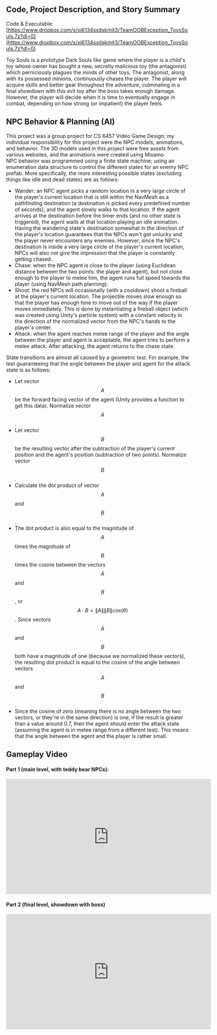<script src="https://cdn.mathjax.org/mathjax/latest/MathJax.js?config=TeX-AMS-MML_HTMLorMML" type="text/javascript"></script>

## Code, Project Description, and Story Summary
Code & Executable: [https://www.dropbox.com/s/xj6134sxdskmit3/TeamOOBException_ToysSouls.7z?dl=0](https://www.dropbox.com/s/xj6134sxdskmit3/TeamOOBException_ToysSouls.7z?dl=0)

Toy Souls is a prototype Dark Souls like game where the player is a child's toy whose owner has bought a new, secretly malicious toy (the antagonist) which perniciously plagues the minds of other toys. The antagonist, along with its possessed minions, continuously chases the player. The player will acquire skills and better gear throughout the adventure, culminating in a final showdown with this evil toy after the boss takes enough damage. However, the player will decide when it is time to eventually engage in combat, depending on how strong (or impatient) the player feels.

## NPC Behavior & Planning (AI)

This project was a group project for CS 6457 Video Game Design; my individual responsibility for this project were the NPC models, animations, and behavior. The 3D models used in this project were free assets from various websites, and the animations were created using Mixamo. 
<br>
NPC behavior was programmed using a finite state machine; using an enumeration data structure to control the different states for an enemy NPC prefab. More specifically, the more interesting possible states (excluding things like idle and dead states) are as follows:
* Wander: an NPC agent picks a random location in a very large circle of the player's current location that is still within the NavMesh as a pathfinding destination (a destination is picked every predefined number of seconds), and the agent slowly walks to that location. If the agent arrives at the destination before the timer ends (and no other state is triggered), the agent waits at that location playing an idle animation. Having the wandering state's destination somewhat in the direction of the player's location guarantees that the NPCs won't get unlucky and the player never encounters any enemies. However, since the NPC's destination is inside a very large circle of the player's current location, NPCs will also not give the impression that the player is constantly getting chased.
* Chase: when the NPC agent is close to the player (using Euclidean distance between the two points: the player and agent), but not close enough to the player to melee him, the agent runs full speed towards the player (using NavMesh path planning).
* Shoot: the red NPCs will occasionally (with a cooldown) shoot a fireball at the player's current location. The projectile moves slow enough so that the player has enough time to move out of the way if the player moves immediately. This is done by instantiating a fireball object (which was created using Unity's particle system) with a constant velocity in the direction of the normalized vector from the NPC's hands to the player's center.
* Attack: when the agent reaches melee range of the player and the angle between the player and agent is acceptable, the agent tries to perform a melee attack. After attacking, the agent returns to the chase state.

State transitions are almost all caused by a geometric test. For example, the test guaranteeing that the angle between the player and agent for the attack state is as follows:
<br>

* Let vector $$A$$ be the forward facing vector of the agent (Unity provides a function to get this data). Normalize vector $$A$$.
* Let vector $$B$$ be the resulting vector after the subtraction of the player's current position and the agent's position (subtraction of two points). Normalize vector $$B$$.
* Calculate the dot product of vector $$A$$ and $$B$$.
* The dot product is also equal to the magnitude of $$A$$times the magnitude of $$B$$ times the cosine between the vectors $$A$$ and $$B$$, or $$A \cdot B = \|A\|\|B\|cos(\theta)$$. Since vectors $$A$$ and $$B$$ both have a magnitude of one (because we normalized these vectors), the resulting dot product is equal to the cosine of the angle between vectors $$A$$ and $$B$$.
* Since the cosine of zero (meaning there is no angle between the two vectors, or they're in the same direction) is one, if the result is greater than a value around 0.7, then the agent should enter the attack state (assuming the agent is in melee range from a different test). This means that the angle between the agent and the player is rather small.

## Gameplay Video

#### Part 1 (main level, with teddy bear NPCs):

<iframe width="560" height="315" src="https://www.youtube.com/embed/UQ2wCOCAdTU" frameborder="0" allow="accelerometer; autoplay; encrypted-media; gyroscope; picture-in-picture" allowfullscreen></iframe>

#### Part 2 (final level, showdown with boss)

<iframe width="560" height="315" src="https://www.youtube.com/embed/y2TnqBdnWUU" frameborder="0" allow="accelerometer; autoplay; encrypted-media; gyroscope; picture-in-picture" allowfullscreen></iframe>
